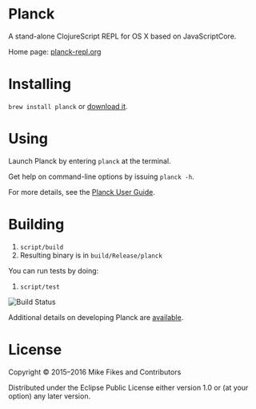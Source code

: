 # Planck

A stand-alone ClojureScript REPL for OS X based on JavaScriptCore.

Home page: [planck-repl.org](http://planck-repl.org)

# Installing

`brew install planck` or [download it](http://planck-repl.org/download.html).

# Using

Launch Planck by entering `planck` at the terminal.

Get help on command-line options by issuing `planck -h`.

For more details, see the [Planck User Guide](http://planck-repl.org/guide.html).

# Building 

1. `script/build`
2. Resulting binary is in `build/Release/planck`

You can run tests by doing:

1. `script/test`

![Build Status](https://circleci.com/gh/mfikes/planck.png?circle-token=:circle-token)

Additional details on developing Planck are [available](https://github.com/mfikes/planck/wiki/Development).

# License

Copyright © 2015–2016 Mike Fikes and Contributors

Distributed under the Eclipse Public License either version 1.0 or (at your option) any later version.
